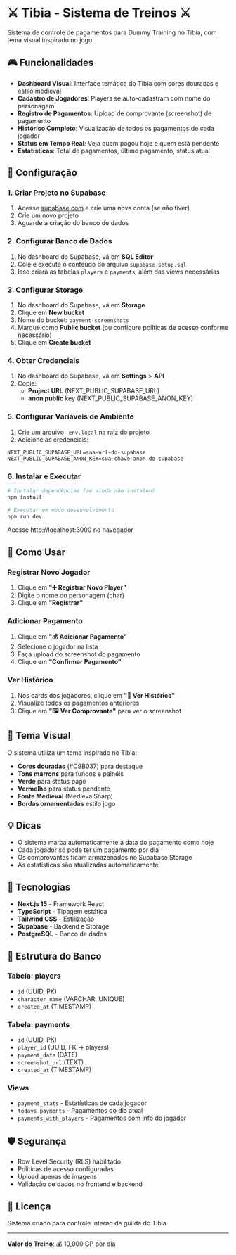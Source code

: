 # ⚔️ Tibia - Sistema de Treinos ⚔️

Sistema de controle de pagamentos para Dummy Training no Tibia, com tema visual inspirado no jogo.

## 🎮 Funcionalidades

- **Dashboard Visual**: Interface temática do Tibia com cores douradas e estilo medieval
- **Cadastro de Jogadores**: Players se auto-cadastram com nome do personagem
- **Registro de Pagamentos**: Upload de comprovante (screenshot) de pagamento
- **Histórico Completo**: Visualização de todos os pagamentos de cada jogador
- **Status em Tempo Real**: Veja quem pagou hoje e quem está pendente
- **Estatísticas**: Total de pagamentos, último pagamento, status atual

## 🚀 Configuração

### 1. Criar Projeto no Supabase

1. Acesse [supabase.com](https://supabase.com) e crie uma nova conta (se não tiver)
2. Crie um novo projeto
3. Aguarde a criação do banco de dados

### 2. Configurar Banco de Dados

1. No dashboard do Supabase, vá em **SQL Editor**
2. Cole e execute o conteúdo do arquivo `supabase-setup.sql`
3. Isso criará as tabelas `players` e `payments`, além das views necessárias

### 3. Configurar Storage

1. No dashboard do Supabase, vá em **Storage**
2. Clique em **New bucket**
3. Nome do bucket: `payment-screenshots`
4. Marque como **Public bucket** (ou configure políticas de acesso conforme necessário)
5. Clique em **Create bucket**

### 4. Obter Credenciais

1. No dashboard do Supabase, vá em **Settings** > **API**
2. Copie:
   - **Project URL** (NEXT_PUBLIC_SUPABASE_URL)
   - **anon public** key (NEXT_PUBLIC_SUPABASE_ANON_KEY)

### 5. Configurar Variáveis de Ambiente

1. Crie um arquivo `.env.local` na raiz do projeto
2. Adicione as credenciais:

```env
NEXT_PUBLIC_SUPABASE_URL=sua-url-do-supabase
NEXT_PUBLIC_SUPABASE_ANON_KEY=sua-chave-anon-do-supabase
```

### 6. Instalar e Executar

```bash
# Instalar dependências (se ainda não instalou)
npm install

# Executar em modo desenvolvimento
npm run dev
```

Acesse http://localhost:3000 no navegador

## 📖 Como Usar

### Registrar Novo Jogador

1. Clique em **"➕ Registrar Novo Player"**
2. Digite o nome do personagem (char)
3. Clique em **"Registrar"**

### Adicionar Pagamento

1. Clique em **"💰 Adicionar Pagamento"**
2. Selecione o jogador na lista
3. Faça upload do screenshot do pagamento
4. Clique em **"Confirmar Pagamento"**

### Ver Histórico

1. Nos cards dos jogadores, clique em **"📜 Ver Histórico"**
2. Visualize todos os pagamentos anteriores
3. Clique em **"🖼️ Ver Comprovante"** para ver o screenshot

## 🎨 Tema Visual

O sistema utiliza um tema inspirado no Tibia:
- **Cores douradas** (#C9B037) para destaque
- **Tons marrons** para fundos e painéis
- **Verde** para status pago
- **Vermelho** para status pendente
- **Fonte Medieval** (MedievalSharp)
- **Bordas ornamentadas** estilo jogo

## 💡 Dicas

- O sistema marca automaticamente a data do pagamento como hoje
- Cada jogador só pode ter um pagamento por dia
- Os comprovantes ficam armazenados no Supabase Storage
- As estatísticas são atualizadas automaticamente

## 🔧 Tecnologias

- **Next.js 15** - Framework React
- **TypeScript** - Tipagem estática
- **Tailwind CSS** - Estilização
- **Supabase** - Backend e Storage
- **PostgreSQL** - Banco de dados

## 📝 Estrutura do Banco

### Tabela: players
- `id` (UUID, PK)
- `character_name` (VARCHAR, UNIQUE)
- `created_at` (TIMESTAMP)

### Tabela: payments
- `id` (UUID, PK)
- `player_id` (UUID, FK → players)
- `payment_date` (DATE)
- `screenshot_url` (TEXT)
- `created_at` (TIMESTAMP)

### Views
- `payment_stats` - Estatísticas de cada jogador
- `todays_payments` - Pagamentos do dia atual
- `payments_with_players` - Pagamentos com info do jogador

## 🛡️ Segurança

- Row Level Security (RLS) habilitado
- Políticas de acesso configuradas
- Upload apenas de imagens
- Validação de dados no frontend e backend

## 📄 Licença

Sistema criado para controle interno de guilda do Tibia.

---

**Valor do Treino**: 💰 10,000 GP por dia
